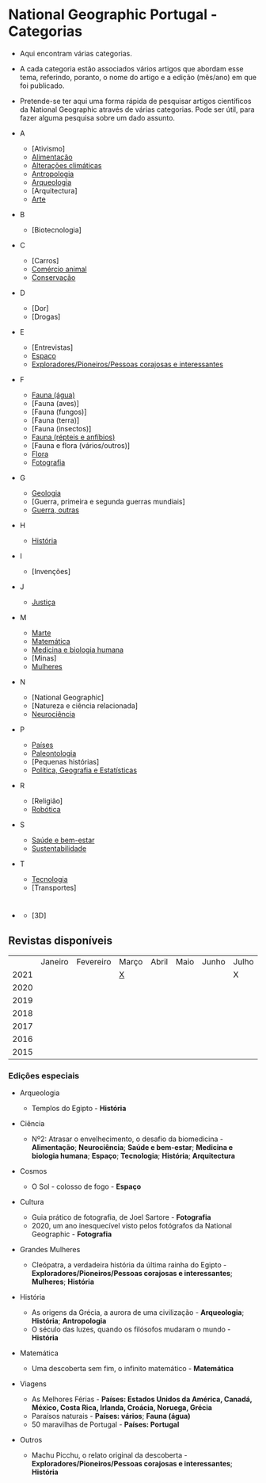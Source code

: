 # National Geographic Portugal - Categorias
* Aqui encontram várias categorias. 
* A cada categoria estão associados vários artigos que abordam esse tema, referindo, poranto, o nome do artigo e a edição (mês/ano) em que foi publicado. 
* Pretende-se ter aqui uma forma rápida de pesquisar artigos científicos da National Geographic através de várias categorias. Pode ser útil, para fazer alguma pesquisa sobre um dado assunto. 

* A
  * [Ativismo]
  * [Alimentação](categorias/alimentação.md)
  * [Alterações climáticas](alterações-climáticas.md)
  * [Antropologia](categorias/antropologia.md)
  * [Arqueologia](categorias/arqueologia.md)
  * [Arquitectura]
  * [Arte](categorias/arte.md)
  
* B
  * [Biotecnologia]

* C
  * [Carros] 
  * [Comércio animal](categorias/comércio-animal.md)
  * [Conservação](categorias/conservação.md)

* D 
  * [Dor]
  * [Drogas]

* E 
  * [Entrevistas]
  * [Espaço](categorias/espaço.md)
  * [Exploradores/Pioneiros/Pessoas corajosas e interessantes](categorias/exploradores.md)

* F
  * [Fauna (água)](categorias/fauna-água.md)
  * [Fauna (aves)]
  * [Fauna (fungos)]
  * [Fauna (terra)]
  * [Fauna (insectos)]
  * [Fauna (répteis e anfíbios)](categorias/fauna-répteis-anfíbios.md)
  * [Fauna e flora (vários/outros)]
  * [Flora](categorias/flora.md)
  * [Fotografia](categorias/fotografia.md)

* G
  * [Geologia](categorias/geologia.md)
  * [Guerra, primeira e segunda guerras mundiais]
  * [Guerra, outras](categorias/guerras-outras.md)

* H
  * [História](categorias/história.md)

* I
  * [Invenções]
  
* J
  * [Justiça](categorias/justiça.md)

* M
  * [Marte](categorias/marte.md)
  * [Matemática](categorias/matemática.md)
  * [Medicina e biologia humana](categorias/medicina-biologia-humana.md)
  * [Minas]
  * [Mulheres](categorias/mulheres.md)

* N
  * [National Geographic]
  * [Natureza e ciência relacionada]
  * [Neurociência](categorias/neurociência.md)

* P
  * [Países](categorias/países/países.md)
  * [Paleontologia](categorias/paleontologia.md)
  * [Pequenas histórias]
  * [Política, Geografia e Estatísticas](categorias/política-geografia-estatísticas.md)

* R
  * [Religião]
  * [Robótica](categorias/robótica.md)

* S
  * [Saúde e bem-estar](categorias/saúde-bem-estar.md)
  * [Sustentabilidade](categorias/sustentabilidade.md)

* T
  * [Tecnologia](categorias/tecnologia.md)
  * [Transportes]

* #
  * [3D]

## Revistas disponíveis

<table>
    <tr>
        <td></td>
        <td>Janeiro</td>
        <td>Fevereiro</td>
        <td>Março</td>
        <td>Abril</td>
        <td>Maio</td>
        <td>Junho</td>
        <td>Julho</td>
        <td>Agosto</td>
        <td>Setembro</td>
        <td>Outubro</td>
        <td>Novembro</td>
        <td>Dezembro</td>
    </tr>
    <tr>
        <td>2021</td>
        <td></td>
        <td></td>
        <td><a href="https://github.com/luisa-maria1111/national-geographic-categorias/blob/main/revistas%20dispon%C3%ADveis/mar%C3%A7o-2021.md">X</a></td>
        <td></td>
        <td></td>
        <td></td>
        <td>X</td>
        <td></td>
        <td></td>
        <td></td>
        <td></td>
        <td></td>
    </tr>
    <tr>
        <td>2020</td>
    </tr>
    <tr>
        <td>2019</td>
    </tr>
    <tr>
        <td>2018</td>
    </tr>
    <tr>
        <td>2017</td>
    </tr>
    <tr>
        <td>2016</td>
    </tr>
    <tr>
        <td>2015</td>
    </tr>
</table>

### Edições especiais
* Arqueologia
  * Templos do Egipto - **História**
  
* Ciência
  * Nº2: Atrasar o envelhecimento, o desafio da biomedicina - **Alimentação**; **Neurociência**; **Saúde e bem-estar**; **Medicina e biologia humana**; **Espaço**; **Tecnologia**; **História**; **Arquitectura**

* Cosmos
  * O Sol - colosso de fogo - **Espaço**

* Cultura
  * Guia prático de fotografia, de Joel Sartore - **Fotografia**
  * 2020, um ano inesquecível visto pelos fotógrafos da National Geographic - **Fotografia** 
  
* Grandes Mulheres
  * Cleópatra, a verdadeira história da última rainha do Egipto - **Exploradores/Pioneiros/Pessoas corajosas e interessantes**; **Mulheres**; **História**

* História 
  * As origens da Grécia, a aurora de uma civilização - **Arqueologia**; **História**; **Antropologia**
  * O século das luzes, quando os filósofos mudaram o mundo - **História**
  
* Matemática
  * Uma descoberta sem fim, o infinito matemático - **Matemática**

* Viagens
  * As Melhores Férias - **Países: Estados Unidos da América, Canadá, México, Costa Rica, Irlanda, Croácia, Noruega, Grécia**
  * Paraísos naturais - **Países: vários**; **Fauna (água)**
  * 50 maravilhas de Portugal - **Países: Portugal** 

* Outros
  * Machu Picchu, o relato original da descoberta - **Exploradores/Pioneiros/Pessoas corajosas e interessantes**; **História**
  